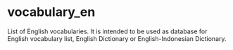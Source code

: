 # vocabulary_en
List of English vocabularies.
It is intended to be used as database for English vocabulary list, English Dictionary or English-Indonesian Dictionary.
